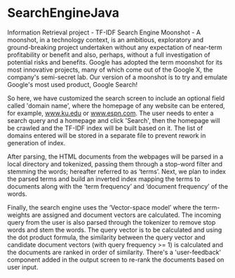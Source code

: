 # SearchEngineJava
Information Retrieval project - TF-IDF Search Engine
Moonshot - A moonshot, in a technology context, is an ambitious, exploratory and ground-breaking project undertaken without any expectation of near-term profitability or benefit and also, perhaps, without a full investigation of potential risks and benefits. 
Google has adopted the term moonshot for its most innovative projects, many of which come out of the Google X, the company's semi-secret lab. Our version of a moonshot is to try and emulate Google's most used product, Google Search!

So here, we have customized the search screen to include an optional field called 'domain name', where the homepage of any website can be entered, for example, www.ku.edu or www.espn.com. The user needs to enter a search query and a homepage and click 'Search', then the homepage will be crawled and the TF-IDF index will be built based on it. The list of domains entered will be stored in a separate file to prevent rework in generation of index. 

After parsing, the HTML documents from the webpages will be parsed in a local directory and tokenized, passing them through a stop-word filter and stemming the words; hereafter referred to as ‘terms’. Next, we plan to index the parsed terms and build an inverted index mapping the terms to documents along with the ‘term frequency’ and ‘document frequency’ of the words.

Finally, the search engine uses the ‘Vector-space model’ where the term-weights are assigned and document vectors are calculated. The incoming query from the user is also parsed through the tokenizer to remove stop words and stem the words. The query vector is to be calculated and using the dot product formula, the similarity between the query vector and candidate document vectors (with query frequency >= 1) is calculated and the documents are ranked in order of similarity. There's a 'user-feedback' component added in the output screen to re-rank the documents based on user input.
